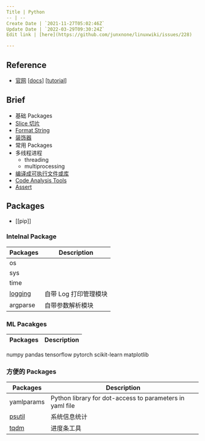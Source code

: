 ```yaml
---
Title | Python
-- | --
Create Date | `2021-11-27T05:02:46Z`
Update Date | `2022-03-29T09:30:24Z`
Edit link | [here](https://github.com/junxnone/linuxwiki/issues/228)

---
```

## Reference
- [官网](https://www.python.org/) [[docs](https://docs.python.org/3/)] [[tutorial](https://docs.python.org/3/tutorial/index.html)]


## Brief 
- 基础 Packages
- [Slice 切片](/Python_slice)
- [Format String](/Python_format_string)
- [装饰器](/Python_decorator)
- 常用 Packages
- 多线程进程
  - threading
  - multiprocessing
- [编译成可执行文件或库](/Python_build_exe)
- [Code Analysis Tools](/Python_code_analysis_tools)
- [Assert](/Python_assert)


## Packages
- [[pip]]

### Intelnal Package

Packages | Description
-- | --
os |
sys |
time |
[logging](/Python_logging) | 自带 Log 打印管理模块
argparse | 自带参数解析模块


### ML Pacakges

Packages | Description
-- | --
numpy
pandas
tensorflow
pytorch
scikit-learn
matplotlib



 
### 方便的 Packages

Packages | Description
-- | --
yamlparams | Python library for dot-access to parameters in yaml file
[psutil](/Python_psutil) | 系统信息统计
[tqdm](/Python_tqdm) | 进度条工具

